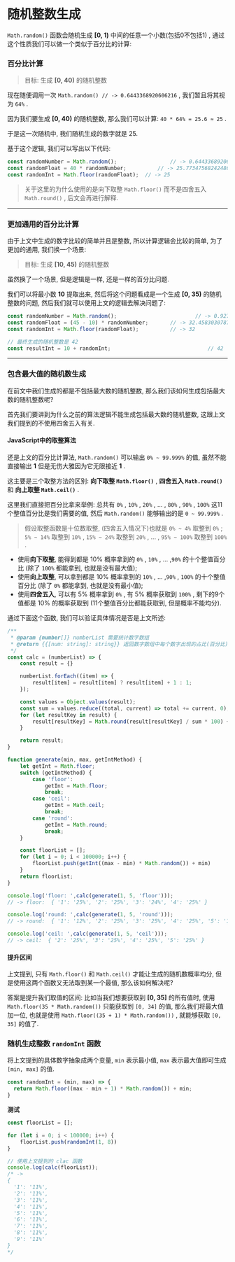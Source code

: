 # 随机整数生成

`Math.random()` 函数会随机生成 **[0, 1)** 中间的任意一个小数(包括0不包括1) , 通过这个性质我们可以做一个类似于百分比的计算: 

### **百分比计算**

> 目标: 生成 **[0, 40)** 的随机整数

现在随便调用一次 `Math.random() // -> 0.6443368920606216` , 我们暂且将其视为 `64%` .

因为我们要生成 **[0, 40)** 的随机整数, 那么我们可以计算: `40 * 64% = 25.6 ≈ 25` .

于是这一次随机中, 我们随机生成的数字就是 25.



基于这个逻辑, 我们可以写出以下代码: 

```js
const randomNumber = Math.random();					// -> 0.6443368920606216
const randomFloat = 40 * randomNumber;			// -> 25.773475682424866
const randomInt = Math.floor(randomFloat);	// -> 25
```

> 关于这里的为什么使用的是向下取整 `Math.floor()` 而不是四舍五入 `Math.round()` , 后文会再进行解释. 

---

### **更加通用的百分比计算**

由于上文中生成的数字比较的简单并且是整数, 所以计算逻辑会比较的简单, 为了更加的通用, 我们换一个场景: 

> 目标: 生成 **[10, 45)** 的随机整数

虽然换了一个场景, 但是逻辑是一样, 还是一样的百分比问题.

我们可以将最小数 **10** 提取出来, 然后将这个问题看成是一个生成 **[0, 35)** 的随机整数的问题, 然后我们就可以使用上文的逻辑去解决问题了: 

```js
const randomNumber = Math.random();							// -> 0.9273800879651488
const randomFloat = (45 - 10) * randomNumber;		// -> 32.45830307878021
const randomInt = Math.floor(randomFloat);			// -> 32

// 最终生成的随机整数是 42
const resultInt = 10 + randomInt;								// 42
```

---

### **包含最大值的随机数生成**

在前文中我们生成的都是不包括最大数的随机整数, 那么我们该如何生成包括最大数的随机整数呢? 

首先我们要讲到为什么之前的算法逻辑不能生成包括最大数的随机整数, 这跟上文我们提到的不使用四舍五入有关. 

#### **JavaScript中的取整算法**

还是上文的百分比计算法, `Math.random()` 可以输出 `0% ~ 99.999%` 的值, 虽然不能直接输出 **1** 但是无伤大雅因为它无限接近 **1** .

这主要是三个取整方法的区别: **向下取整 `Math.floor()`** , **四舍五入 `Math.round()`** 和 **向上取整 `Math.ceil()`** .

这里我们直接把百分比拿来举例: 总共有 `0%` , `10%` , `20%` , ... , `80%` , `90%` , `100%` 这11个整值百分比是我们需要的值, 然后 `Math.random()` 能够输出的是 `0 ~ 99.999%` .

> 假设取整函数是十位数取整, (四舍五入情况下)也就是 `0% ~ 4%` 取整到 `0%` ; `5% ~ 14%` 取整到 `10%` , `15% ~ 24%` 取整到 `20%` , ... , `95% ~ 100%` 取整到 `100%` .

- 使用**向下取整**, 能得到都是 10% 概率拿到的 `0%` , `10%` , ... ,`90%` 的十个整值百分比 (除了 `100%` 都能拿到, 也就是没有最大值);
- 使用**向上取整**, 可以拿到都是 10% 概率拿到的 `10%` , ... ,`90%` , `100%` 的十个整值百分比 (除了 `0%` 都能拿到, 也就是没有最小值);
- 使用**四舍五入**, 可以有 5% 概率拿到 `0%` , 有 5% 概率获取到 `100%` , 剩下的9个值都是 10% 的概率获取到 (11个整值百分比都能获取到, 但是概率不能均分).

通过下面这个函数, 我们可以验证具体情况是否是上文所述: 

```js
/**
 * @param {number[]} numberList 需要统计数字数组
 * @return {{[num: string]: string}} 返回数字数组中每个数字出现的占比(百分比)
 */
const calc = (numberList) => {
    const result = {}

    numberList.forEach((item) => {
        result[item] = result[item] ? result[item] + 1 : 1;
    });

    const values = Object.values(result);
    const sum = values.reduce((total, current) => total += current, 0);
    for (let resultKey in result) {
        result[resultKey] = Math.round(result[resultKey] / sum * 100) + '%'
    }

    return result;
}
```

```js
function generate(min, max, getIntMethod) {
    let getInt = Math.floor;
    switch (getIntMethod) {
        case 'floor':
            getInt = Math.floor;
            break;
        case 'ceil':
            getInt = Math.ceil;
            break;
        case 'round':
            getInt = Math.round;
            break;
    }

    const floorList = [];
    for (let i = 0; i < 100000; i++) {
        floorList.push(getInt((max - min) * Math.random()) + min)
    }
    return floorList;
}

console.log('floor: ',calc(generate(1, 5, 'floor')));
// -> floor:  { '1': '25%', '2': '25%', '3': '24%', '4': '25%' }

console.log('round: ',calc(generate(1, 5, 'round')));
// -> round:  { '1': '12%', '2': '25%', '3': '25%', '4': '25%', '5': '12%' }

console.log('ceil: ',calc(generate(1, 5, 'ceil')));
// -> ceil:  { '2': '25%', '3': '25%', '4': '25%', '5': '25%' }
```

#### 提升区间

上文提到, 只有 `Math.floor()` 和 `Math.ceil()` 才能让生成的随机数概率均分, 但是使用这两个函数又无法取到某一个最值, 那么该如何解决呢? 

答案是提升我们取值的区间: 比如当我们想要获取到 **[0, 35]** 的所有值时, 使用 `Math.floor(35 * Math.random())` 只能获取到 `[0, 34]` 的值, 那么我们将最大值加一位, 也就是使用 `Math.floor((35 + 1) * Math.random())` , 就能够获取 `[0, 35]` 的值了.



### 随机生成整数 `randomInt` 函数 

将上文提到的具体数字抽象成两个变量, `min` 表示最小值, `max` 表示最大值即可生成 `[min, max]` 的值.

```js
const randomInt = (min, max) => {
  return Math.floor((max - min + 1) * Math.random()) + min;
}
```

**测试**

```js
const floorList = [];

for (let i = 0; i < 100000; i++) {
    floorList.push(randomInt(1, 8))
}

// 使用上文提到的 clac 函数
console.log(calc(floorList));
/* -> 
{
  '1': '11%',
  '2': '11%',
  '3': '11%',
  '4': '11%',
  '5': '11%',
  '6': '11%',
  '7': '11%',
  '8': '11%',
  '9': '11%'
}
*/
```
